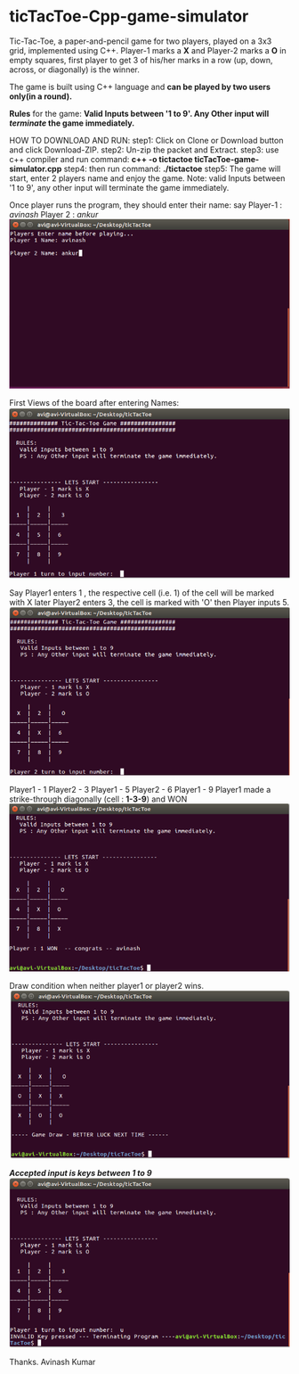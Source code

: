 # ticTacToe-Cpp-game-simulator
Tic-Tac-Toe, a paper-and-pencil game for two players, played on a 3x3 grid, implemented using C++.
Player-1 marks a **X** and Player-2 marks a **O** in empty squares, first player to get 3 of his/her marks in a row (up, down, across, or diagonally) is the winner.

The game is built using C++ language and **can be played by two users only(in a round).**


**Rules** for the game: 
**Valid Inputs between '1 to 9'.
Any Other input will *terminate* the game immediately.**


HOW TO DOWNLOAD AND RUN:
step1: Click on Clone or Download button and click Download-ZIP.
step2: Un-zip the packet and Extract.
step3: use c++ compiler and run command:  **c++ -o tictactoe ticTacToe-game-simulator.cpp**
step4: then run command:  **./tictactoe**
step5: The game will start, enter 2 players name and enjoy the game. Note: valid Inputs between '1 to 9', any other input will terminate the game immediately.



Once player runs the program, they should enter their name:
say Player-1 : *avinash*
    Player 2 : *ankur*
![game-start-input-name](https://github.com/avinashav/ticTacToe-Cpp-game-simulator/blob/master/Screenshots/inputName.png)

First Views of the board after entering Names:
![First-View-gameboard](https://github.com/avinashav/ticTacToe-Cpp-game-simulator/blob/master/Screenshots/1stView.png)

Say Player1 enters 1 , the respective cell (i.e. 1) of the cell will be marked with X
later Player2 enters 3, the cell is marked with 'O'
then Player inputs 5.
![player-Input-1-3-5](https://github.com/avinashav/ticTacToe-Cpp-game-simulator/blob/master/Screenshots/afterGivingInput135.png)

Player1 - 1
Player2 - 3
Player1 - 5
Player2 - 6
Player1 - 9
Player1 made a strike-through diagonally (cell : **1-3-9**) and WON
![player-Input-1-3-5-6-9-won](https://github.com/avinashav/ticTacToe-Cpp-game-simulator/blob/master/Screenshots/givingInput13569.png)

Draw condition when neither player1 or player2 wins.
![game-Draw](https://github.com/avinashav/ticTacToe-Cpp-game-simulator/blob/master/Screenshots/GameDraw.png)

***Accepted input is keys between 1 to 9***
![wrong-Key-Termination](https://github.com/avinashav/ticTacToe-Cpp-game-simulator/blob/master/Screenshots/invalidKey.png)


Thanks.
Avinash Kumar
